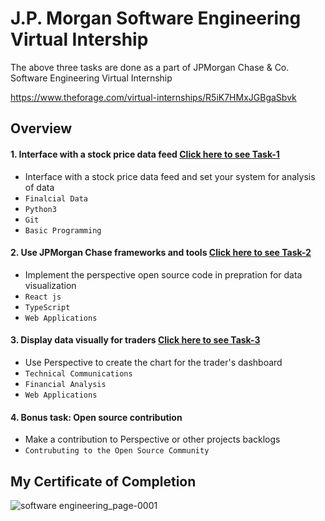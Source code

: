 # J.P. Morgan Software Engineering Virtual Intership

The above three tasks are done as a part of JPMorgan Chase &amp; Co. Software Engineering Virtual Internship

https://www.theforage.com/virtual-internships/R5iK7HMxJGBgaSbvk

## Overview


#### 1. Interface with a stock price data feed [Click here to see Task-1]([https://github.com/manikanta222010/JPMorgan-Virtual-Internship/tree/main/JPMC-tech-task-1-py3](https://github.com/Adithya17-star/JPMorgan-Virtual-Internship/tree/master/JPMC-tech-task-1-py3))
- Interface with a stock price data feed and set your system for analysis of data
- `Finalcial Data` 
- `Python3`
- `Git`
- `Basic Programming`

#### 2. Use JPMorgan Chase frameworks and tools [Click here to see Task-2]([https://github.com/manikanta222010/JPMorgan-Virtual-Internship/tree/main/JPMC-tech-task-2-PY3](https://github.com/Adithya17-star/JPMorgan-Virtual-Internship/tree/master/JPMC-tech-task-2-PY3))
- Implement the perspective open source code in prepration for data visualization 
- `React js` 
- `TypeScript`
- `Web Applications`

#### 3. Display data visually for traders [Click here to see Task-3]([https://github.com/manikanta222010/JPMorgan-Virtual-Internship/tree/main/JPMC-tech-task-3-PY3](https://github.com/Adithya17-star/JPMorgan-Virtual-Internship/tree/master/JPMC-tech-task-3-PY3))
- Use Perspective to create the chart for the trader's dashboard  
- `Technical Communications` 
- `Financial Analysis`
- `Web Applications`
#### 4. Bonus task: Open source contribution
- Make a contribution to Perspective or other projects backlogs 
- `Contrubuting to the Open Source Community`


## My Certificate of Completion
![software engineering_page-0001](https://github.com/user-attachments/assets/8a27b5f1-af0e-44dd-b1a1-e53e8b8cb480)
